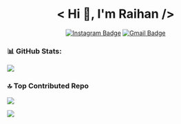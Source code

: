 <div align="center">
 
# < Hi 👋, I'm Raihan />

[![Instagram Badge](https://img.shields.io/badge/Instagram-E4405F?style=for-the-badge&logo=instagram&logoColor=white)](https://www.instagram.com/rhn.dev/)
[![Gmail Badge](https://img.shields.io/badge/EMAIL-FE7A16?style=for-the-badge&logo=gmail&logoColor=white)](mailto:raihanalkawsar92@gmail.com)

</div>

### 📊 GitHub Stats:
![](https://github-readme-stats.vercel.app/api/top-langs/?username=andirhn&theme=shadow_blue&hide_border=false&include_all_commits=false&count_private=false&layout=compact)

### 🔝 Top Contributed Repo
![](https://github-contributor-stats.vercel.app/api?username=andirhn&limit=5&theme=shadow_blue&combine_all_yearly_contributions=true)

<img src="https://komarev.com/ghpvc/?username=andirhn&label=PROFILE+VIEWS&style=flat&color=blue">
